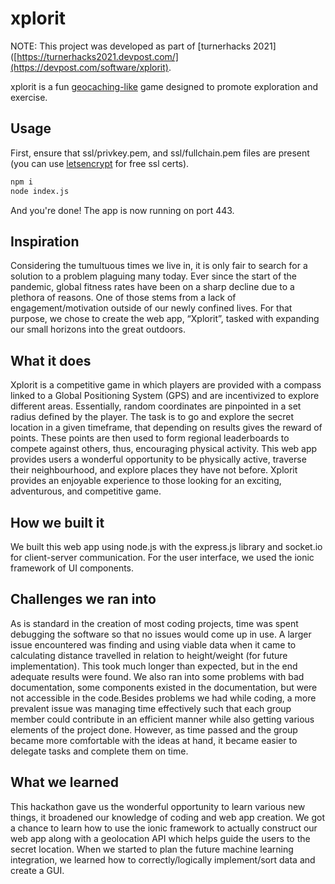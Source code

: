 # xplorit

NOTE: This project was developed as part of [turnerhacks 2021]([https://turnerhacks2021.devpost.com/](https://devpost.com/software/xplorit).

xplorit is a fun [geocaching-like](https://en.wikipedia.org/wiki/Geocaching) game designed to promote exploration and exercise.

## Usage

First, ensure that ssl/privkey.pem, and ssl/fullchain.pem files are present (you can use [letsencrypt](https://letsencrypt.org/) for free ssl certs).

```bash
npm i
node index.js
```

And you're done! The app is now running on port 443.

## Inspiration

Considering the tumultuous times we live in, it is only fair to search for a solution to a problem plaguing many today. Ever since the start of the pandemic, global fitness rates have been on a sharp decline due to a plethora of reasons. One of those stems from a lack of engagement/motivation outside of our newly confined lives. For that purpose, we chose to create the web app, “Xplorit”, tasked with expanding our small horizons into the great outdoors.

## What it does

Xplorit is a competitive game in which players are provided with a compass linked to a Global Positioning System (GPS) and are incentivized to explore different areas. Essentially, random coordinates are pinpointed in a set radius defined by the player. The task is to go and explore the secret location in a given timeframe, that depending on results gives the reward of points. These points are then used to form regional leaderboards to compete against others, thus, encouraging physical activity. This web app provides users a wonderful opportunity to be physically active, traverse their neighbourhood, and explore places they have not before. Xplorit provides an enjoyable experience to those looking for an exciting, adventurous, and competitive game.

## How we built it

We built this web app using node.js with the express.js library and socket.io for client-server communication. For the user interface, we used the ionic framework of UI components.

## Challenges we ran into

As is standard in the creation of most coding projects, time was spent debugging the software so that no issues would come up in use. A larger issue encountered was finding and using viable data when it came to calculating distance travelled in relation to height/weight (for future implementation). This took much longer than expected, but in the end adequate results were found. We also ran into some problems with bad documentation, some components existed in the documentation, but were not accessible in the code.Besides problems we had while coding, a more prevalent issue was managing time effectively such that each group member could contribute in an efficient manner while also getting various elements of the project done. However, as time passed and the group became more comfortable with the ideas at hand, it became easier to delegate tasks and complete them on time.

## What we learned

This hackathon gave us the wonderful opportunity to learn various new things, it broadened our knowledge of coding and web app creation. We got a chance to learn how to use the ionic framework to actually construct our web app along with a geolocation API which helps guide the users to the secret location. When we started to plan the future machine learning integration, we learned how to correctly/logically implement/sort data and create a GUI.
